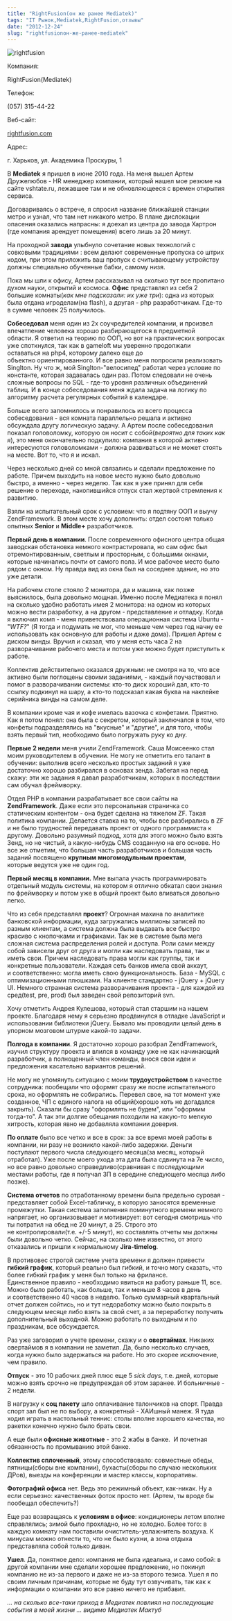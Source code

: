 ```yaml
---
title: "RightFusion(он же ранее Mediatek)"
tags: "IT Рынок,Mediatek,RightFusion,отзывы"
date: "2012-12-24"
slug: "rightfusionон-же-ранее-mediatek"
---
```


![](images/rightfusion-300x300.jpg "rightfusion")

Компания:

RightFusion(Mediatek)

Телефон:

(057) 315-44-22

Веб-сайт:

[rightfusion.com](https://www.rightfusion.com/)

Адрес:

г. Харьков, ул. Академика Проскуры, 1

В **Mediatek** я пришел в июне 2010 года. На меня вышел Артем Дружелюбов - HR менеджер компании, который нашел мое резюме на сайте vshtate.ru, лежавшее там и не обновляющееся с времен открытия сервиса.

Договариваясь о встрече, я спросил название ближайшей станции метро и узнал, что там нет никакого метро. В плане дислокации опасения оказались напрасны: я доехал из центра до завода Хартрон (где компания арендует помещения) всего лишь за 20 минут.

На проходной **завода** улыбнуло сочетание новых технологий с совковыми традициями : всем делают современные пропуска со штрих кодом, при этом приложить ваш пропуск с считывающему устройству должны специально обученные бабки, самому низя.

Пока мы шли к офису, Артем рассказывал на сколько тут все пропитано духом науки, открытий и космоса. **Офис** представлял из себя 2 большие комнаты(_как мне подсказали: их уже три_): одна из которых была отдана игроделам(на flash), а другая - php разработчикам. Где-то в сумме человек 25 получилось.

**Собеседовал** меня один из 2х соучредителей компании, и произвел впечатление человека хорошо разбирающегося в предметной области. Я ответил на теорию по ООП, но вот на практических вопросах уже споткнулся, так как в gameloft мы уверенно продолжали оставаться на php4, которому далеко еще до объектно ориентированного. И все равно меня попросили реализовать Singlton. Ну что ж, мой Singlton-"велосипед" работал через условие по константе, которая задавалась один раз. Потом следовали не очень сложные вопросы по SQL - где-то уровня различных объединений таблиц. И в конце собеседования меня ждала задача на логику по алгоритму расчета регулярных событий в календаре.

Больше всего запомнилось и понравилось из всего процесса собеседования - вся комната параллельно решала и активно обсуждала другу логическую задачу. А Артем после собеседования показал головоломку, которую он носит с собой(_вероятно для таких как я_), это меня окончательно подкупило: компания в которой активно интересуются головоломками - должна развиваться и не может стоять на месте. Вот то, что я и искал.

Через несколько дней со мной связались и сделали предложение по работе. Причем выходить на новое место нужно было довольно быстро, а именно - через неделю. Так как я уже принял для себя решение о переходе, накопившийся отпуск стал жертвой стремления к развитию.

Взяли на испытательный срок с условием: что я подтяну ООП и выучу ZendFramework. В этом месте хочу дополнить: отдел состоял только опытных **Senior** и **Middle+** разработчиков.

**Первый день в компании**. После современного офисного центра общая заводская обстановка немного контрастировала, но сам офис был отремонтированным, светлым и просторным, с большими окнами, которые начинались почти от самого пола. И мое рабочее место было рядом с окном. Ну правда вид из окна был на соседнее здание, но это уже детали.

На рабочем столе стояло 2 монитора, да и машина, как позже выяснилось, была довольно мощная. Именно после Медиатека я понял на сколько удобно работать имея 2 монитора: на одном из которых можно вести разработку, а на другом - представление и отладку. Когда я включил комп - меня приветствовала операционная система Ubuntu - "_WTF?_" (Я тогда и подумать не мог, что меньше чем через год начну ее использовать как основную для работы и даже дома). Пришел Артем с диском винды. Вручил и сказал, что у меня есть часа 2 на разворачивание рабочего места и потом уже можно будет приступить к работе.

Коллектив действительно оказался дружным: не смотря на то, что все активно были поглощены своими заданиями, - каждый поучаствовал и помог в разворачивании системы: кто-то диск хороший дал, кто-то ссылку подкинул на шару, а кто-то подсказал какая буква на наклейке серийника винды на самом деле.

В компании кроме чая и кофе имелась вазочка с конфетами. Приятно. Как я потом понял: она была с секретом, который заключался в том, что конфеты подразделялись на "вкусные" и "другие", и для того, чтобы взять первый тип, необходимо было погружать руку ко дну.

**Первые 2 недели** меня учили ZendFramework. Саша Моисеенко стал моим руководителем в обучении. Не могу не отметить его талант в обучении: выполнив всего несколько простых заданий я уже достаточно хорошо разбирался в основах зенда. Забегая на перед скажу: эти же задания я давал разработчикам, которых в последствии сам обучал фреймворку.

Отдел PHP в компании разрабатывает все свои сайты на **ZendFramework**. Даже если это персональная страничка со статическим контентом - она будет сделана на тяжелом ZF. Такая политика компании. Делается ставка на то, чтобы все разбирались в ZF и не было трудностей передавать проект от одного программиста к другому. Довольно разумный подход, хотя для этого можно было взять Зенд, но не чистый, а какую-нибудь CMS созданную на его основе. Но все же отметим, что большая часть разработчиков и большая часть заданий посвящено **крупным многомодульным проектам**, которые ведутся уже не один год.

**Первый месяц в компании.** Мне выпала участь программировать отдельный модуль системы, на котором я отлично обкатал свои знания по фреймворку и потом уже в общий проект было вливаться довольно легко.

Что из себя представлял **проект**? Огромная махина по аналитике банковской информации, куда загружались миллионы записей по разным клиентам, а система должна была выдавать все быстро красиво с кнопочками и графиками. Так же в системе была мега сложная система распределения ролей и доступа. Роли сами между собой зависели друг от друга и могли как наследовать права, так и иметь свои. Причем наследовать права могли как группы, так и конкретные пользователи. Каждая сеть банков имела свой аккаут, и соответственно: могла иметь свою функциональность. База - MySQL с оптимизационными плюшками. На клиенте стандартно - jQuery + jQuery UI. Немного странная система разворачивания проекта - для каждой из сред(test, pre, prod) был заведен свой репозиторий svn.

Хочу отметить Андрея Кулешова, который стал старшим на нашем проекте. Благодаря нему я серьезно продвинулся в отладке JavaScript и использовании библиотеки jQuery. Бывало мы проводили целый день в упорном мозговом штурме какой-то задачи.

**Полгода в компании**. Я достаточно хорошо разобрал ZendFramework, изучил структуру проекта и влился в команду уже не как начинающий разработчик, а полноценный член команды, внося свои идеи и предложения касательно вариантов решений.

Не могу не упомянуть ситуацию с моим **трудоустройством** в качестве сотрудника: пообещали что оформят сразу же после испытательного срока, но оформлять не собирались. Перевел свое, на тот момент уже созданное, ЧП с единого налога на общий(хорошо хоть не догадался закрыть). Сказали бы сразу "оформлять не будем", или "оформим тогда-то". А так эти долгие обещания походили на какую-то мелкую хитрость, которая явно не добавляла компании доверия.

**По оплате** было все четко и все в срок: за все время моей работы в компании, ни разу не возникло какой-либо задержки. Деньги поступают первого числа следующего месяца(за месяц, который отработал). Уже после моего ухода эта дата была сдвинута на 7е число, но все равно довольно справедливо(сравнивая с последующими местами работы, где я получал ЗП в середине следующего месяца либо позже).

**Система отчетов** по отработанному времени была предельно суровая - представляет собой Excel-табличку, в которую заносятся временные промежутки. Такая система заполнения поминутного времени немного напрягает, но организовывает и мотивирует: вот сегодня смотришь что ты потратил на обед не 20 минут, а 25. Строго это не контролировали(т.е. +/-5 минут), но составлять отчеты мы должны были довольно четко. Сейчас, на сколько мне известно, от этого отказались и пришли к нормальному **Jira-timelog**.

В противовес строгой системе учета времени я должен привести **гибкий график**, который реально был гибкий, и точно могу сказать, что более гибкий график у меня был только на фрилансе. Единственное правило - необходимо явиться на работу раньше 11, все. Можно было работать, как больше, так и меньше 8 часов в день и соответственно 40 часов в неделю. Только суммарный квартальный отчет должен сойтись, но и тут недоработку можно было покрыть в следующем месяце либо взять за свой счет, а за переработку получить дополнительный выходной. Можно работать по выходным и по праздникам, все обсуждается.

Раз уже заговорил о учете времени, скажу и о **овертаймах**. Никаких овертаймов я в компании не заметил. Да, было несколько случаев, когда нужно было задержаться на работе. Но это скорее исключение, чем правило.

**Отпуск** - это 10 рабочих дней плюс еще 5 _sick days_, т.е. дней, которые можно взять срочно не предупреждая об этом заранее. И больничные - 2 недели.

В нагрузку к **соц пакету** шло оплачивание талончиков на спорт. Правда спорт зал был не по выбору, а конкретный - ХАИшный манеж. Я туда ходил играть в настольный теннис: cтолы вполне хорошего качества, но ракетки конечно нужно было брать свои.

А еще были **офисные животные** - это 2 жабы в банке.  И почетная обязанность по промыванию этой банке.

**Коллектив сплоченный**, этому способствовало: совместные обеды, пятницы(сборы вне компании), бухасты(сборы по случаю нескольких ДРов), выезды на конференции и мастер классы, корпоративы.

**Фотографий офиса** нет. Ведь это режимный объект, как-никак. Ну а если серьезно: качественных фоток просто нет. (Артем, ты вроде бы пообещал обеспечить?)

Еще раз возвращаясь к **условиям в офисе**: кондиционеры летом вполне справлялись; зимой было прохладно, но не холодно. Более того: в каждую комнату нам поставили очиститель-увлажнитель воздуха. К минусам можно отнести то, что не было кухни, а зона отдыха представляла собой только диван.

**Ушел**. Да, понятное дело: компания не была идеальна, и само собой: в другой компании мне сделали хорошее предложение, но покинул компанию не из-за первого и даже не из-за второго тезиса. Ушел я по своим личным причинам, которые не буду тут озвучивать, так как к информации о компании это все равно ничего не прибавит.

_... на сколько все-таки приход в Медиатек повлиял на последующие события в моей жизни ... видимо Медиатек Мактуб_
